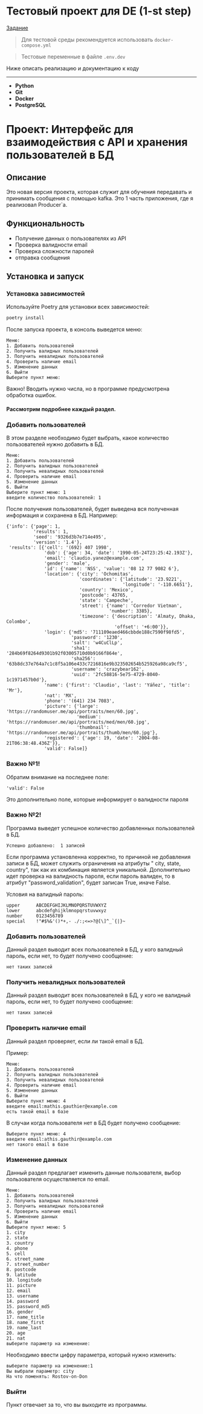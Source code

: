 # Тестовый проект для DE (1-st step)

[Задание](./TODO.md)

> Для тестовой среды рекомендуется использовать `docker-compose.yml`

> Тестовые переменные в файле `.env.dev`

Ниже описать реализацию и документацию к коду
___

- **Python**
- **Git**
- **Docker**
- **PostgreSQL**

# Проект: Интерфейс для взаимодействия с API и хранения пользователей в БД

## Описание

Это новая версия проекта, которая служит для обучения передавать и принимать сообщения с помощью kafka.
Это 1 часть приложения, где я реализовал Producer`a.

## Функциональность

- Получение данных о пользователях из API
- Проверка валидности email
- Проверка сложности паролей
- отправка сообщения

## Установка и запуск

### Установка зависимостей

Используйте Poetry для установки всех зависимостей:

```bash
poetry install
```

После запуска проекта, в консоль выведется меню:

```
Меню:
1. Добавить пользователей
2. Получить валидных пользователей
3. Получить невалидных пользователей
4. Проверить наличие email
5. Изменение данных
6. Выйти
Выберите пункт меню: 
```

Важно! Вводить нужно числа, но в программе предусмотрена обработка ошибок.

#### Рассмотрим подробнее каждый раздел.

### Добавить пользователей

В этом разделе необходимо будет выбрать, какое количество пользователей нужно добавить в БД.

```
Меню:
1. Добавить пользователей
2. Получить валидных пользователей
3. Получить невалидных пользователей
4. Проверить наличие email
5. Изменение данных
6. Выйти
Выберите пункт меню: 1
введите количество пользователей: 1
```

После получения пользователей, будет выведена вся полученная информация и сохранена в БД.
Например:

```
{'info': {'page': 1,
          'results': 1,
          'seed': '9326d3b7e714e495',
          'version': '1.4'},
 'results': [{'cell': '(692) 407 1998',
              'dob': {'age': 34, 'date': '1990-05-24T23:25:42.193Z'},
              'email': 'claudio.yanez@example.com',
              'gender': 'male',
              'id': {'name': 'NSS', 'value': '08 12 77 9082 6'},
              'location': {'city': 'Ochomitas',
                           'coordinates': {'latitude': '23.9221',
                                           'longitude': '-110.6651'},
                           'country': 'Mexico',
                           'postcode': 43765,
                           'state': 'Campeche',
                           'street': {'name': 'Corredor Vietman',
                                      'number': 3385},
                           'timezone': {'description': 'Almaty, Dhaka, Colombo',
                                        'offset': '+6:00'}},
              'login': {'md5': '711109eaed466cbbde188c7590f98fd5',
                        'password': '1230',
                        'salt': 'w4CuClLp',
                        'sha1': '284b69f8264d9301b92f03005710d0b9166f864e',
                        'sha256': '63b8dc37e764a7c1c8f5a106e433c7216816e9b323502654b525926a98ca9cf5',
                        'username': 'crazybear162',
                        'uuid': '2fc58816-5e75-4729-8040-1c1971457b0d'},
              'name': {'first': 'Claudio', 'last': 'Yáñez', 'title': 'Mr'},
              'nat': 'MX',
              'phone': '(641) 234 7083',
              'picture': {'large': 'https://randomuser.me/api/portraits/men/60.jpg',
                          'medium': 'https://randomuser.me/api/portraits/med/men/60.jpg',
                          'thumbnail': 'https://randomuser.me/api/portraits/thumb/men/60.jpg'},
              'registered': {'age': 19, 'date': '2004-08-21T06:38:48.436Z'}},
              'valid': False]}
```

### Важно №1!

Обратим внимание на последнее поле:

```
'valid': False
```

Это дополнительно поле, которые информирует о валидности пароля

### Важно №2!

Программа выведет успешное количество добавленных пользователей в БД.

``` 
Успешно добавлено:  1 записей
```

Если программа установленна корректно, то причиной не добавления записи в БД, может служить ограничения на атрибуты "
city, state, country", так как их комбинация является уникальной.
Дополнительно идет проверка на валидность пароля, если пароль валиден, то в атрибут "password_validation", будет записан
True, иначе False.

Условия на валидный пароль:

```
upper      ABCDEFGHIJKLMNOPQRSTUVWXYZ
lower      abcdefghijklmnopqrstuvwxyz
number     0123456789
special    !"#$%&'()*+,- ./:;<=>?@[\]^_`{|}~
```

### Добавить пользователей

Данный раздел выводит всех пользователей в БД, у кого валидный пароль, если нет, то будет получено сообщение:

```chatinput
нет таких записей
```

### Получить невалидных пользователей

Данный раздел выводит всех пользователей в БД, у кого не валидный пароль, если нет, то будет получено сообщение:

```chatinput
нет таких записей
```

### Проверить наличие email

Данный раздел проверяет, если ли такой email в БД.

Пример:

```
Меню:
1. Добавить пользователей
2. Получить валидных пользователей
3. Получить невалидных пользователей
4. Проверить наличие email
5. Изменение данных
6. Выйти
Выберите пункт меню: 4
введите email:mathis.gauthier@example.com
есть такой email в базе
 ```

В случаи когда пользователя нет в БД будет получено сообщение:

```chatinput
Выберите пункт меню: 4
введите email:athis.gauthir@example.com
нет такого email в базе
```

### Изменение данных

Данный раздел предлагает изменить данные пользователя, выбор пользователя осуществляется по email.

```chatinput
Меню:
1. Добавить пользователей
2. Получить валидных пользователей
3. Получить невалидных пользователей
4. Проверить наличие email
5. Изменение данных
6. Выйти
Выберите пункт меню: 5
1. city
2. state
3. country
4. phone
5. cell
6. street_name
7. street_number
8. postcode
9. latitude
10. longitude
11. picture
12. email
13. username
14. password
15. password_md5
16. gender
17. name_title
18. name_first
19. name_last
20. age
21. nat
выберите параметр на изменение:
```

Необходимо ввести цифру параметра, который нужно изменить:

```chatinput
выберите параметр на изменение:1
Вы выбрали параметр: city
На что поменять: Rostov-on-Don
```

### Выйти

Пункт отвечает за то, что вы выходите из программы.
